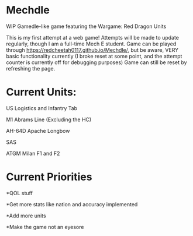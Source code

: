 # Mechdle
WIP Gamedle-like game featuring the Wargame: Red Dragon Units

This is my first attempt at a web game! Attempts will be made to update regularly, though I am a full-time Mech E student. Game can be played through https://redcheetah0117.github.io/Mechdle/, but be aware, VERY basic functionality currently (I broke reset at some point, and the attempt counter is currently off for debugging purposes) Game can still be reset by refreshing the page.

# Current Units:
US Logistics and Infantry Tab

M1 Abrams Line (Excluding the HC)

AH-64D Apache Longbow

SAS

ATGM Milan F1 and F2

# Current Priorities
*QOL stuff

*Get more stats like nation and accuracy implemented

*Add more units

*Make the game not an eyesore
